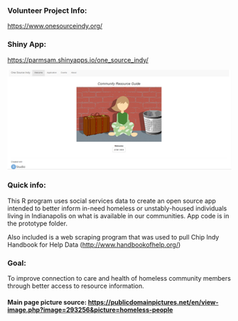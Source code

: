 ### Volunteer Project Info:
https://www.onesourceindy.org/

### Shiny App:
https://parmsam.shinyapps.io/one_source_indy/

![app_screenshot](app_screenshot.png)
### Quick info:
This R program uses social services data to create an open source app intended to better inform in-need homeless or unstably-housed individuals  living in Indianapolis on what is available in our communities. App code is in the prototype folder. 

Also included is a web scraping program that was used to pull Chip Indy Handbook for Help Data (http://www.handbookofhelp.org/)
### Goal:
To improve connection to care and health of homeless community members through better access to resource information.

#### Main page picture source: https://publicdomainpictures.net/en/view-image.php?image=293256&picture=homeless-people
